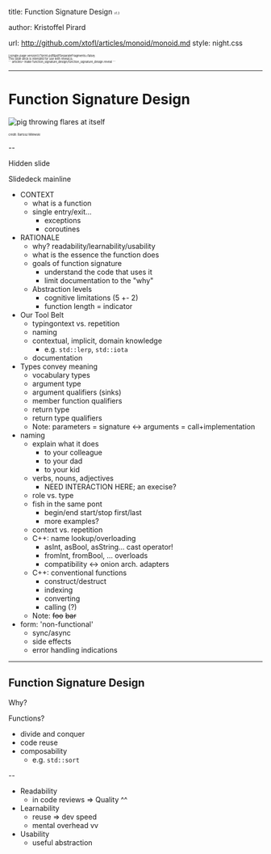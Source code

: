<!-- .slide: style="text-align: left;"> -->

title: Function Signature Design
<span style="font-size:.4em; margin-right:0">v1.3</span>

author: Kristoffel Pirard

url: http://github.com/xtofl/articles/monoid/monoid.md
style: night.css

<div style="font-size:.4em">
[(single-page version)](?print-pdf&pdfSeparateFragments=false)
</div>

<div style="font-size:.4em">
This slide deck is intended for use with reveal.js;
</div>
<div style="font-size:.4em">
```
articles> make function_signature_design/function_signature_design.reveal
```
</div>

---

# Function Signature Design


![pig throwing flares at itself](milewski_monoid.jpg) <!-- .element: width="300" style="display: block; margin-left: auto; margin-right: auto;" -->
<div style="font-size:.4em">credit: Bartosz Milewski</div>

--

Hidden slide

Slidedeck mainline


* CONTEXT
    * what is a function
    * single entry/exit...
        * exceptions
        * coroutines
* RATIONALE
    * why?  readability/learnability/usability
    * what is the essence the function does
    * goals of function signature
        * understand the code that uses it
        * limit documentation to the "why"
    * Abstraction levels
        * cognitive limitations (5 +- 2)
        * function length = indicator
* Our Tool Belt
    * typingontext vs. repetition
    * naming
    * contextual, implicit, domain knowledge
        * e.g. `std::lerp`, `std::iota`
    * documentation
* Types convey meaning
    * vocabulary types
    * argument type
    * argument qualifiers (sinks)
    * member function qualifiers
    * return type
    * return type qualifiers
    * Note: parameters = signature <-> arguments = call+implementation
* naming
    * explain what it does
        * to your colleague
        * to your dad
        * to your kid
    * verbs, nouns, adjectives
        * NEED INTERACTION HERE; an execise?
    * role vs. type
    * fish in the same pont
        * begin/end start/stop first/last
        * more examples?
    * context vs. repetition
    * C++: name lookup/overloading
        * asInt, asBool, asString... cast operator!
        * fromInt, fromBool, ... overloads
        * compatibility <-> onion arch. adapters
    * C++: conventional functions
        * construct/destruct
        * indexing
        * converting
        * calling (?)
    * Note: ~~foo~~ ~~bar~~
* form: 'non-functional'
    * sync/async
    * side effects
    * error handling indications



---

## Function Signature Design

Why?

Functions?

* divide and conquer
* code reuse
* composability
    * e.g. `std::sort`

--

* Readability
    * in code reviews => Quality ^^
* Learnability
    * reuse => dev speed
    * mental overhead vv
* Usability
    * useful abstraction